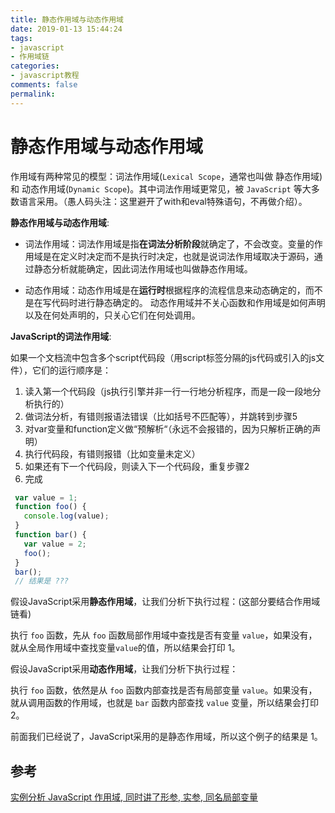 ```yaml
---
title: 静态作用域与动态作用域
date: 2019-01-13 15:44:24
tags:
- javascript
- 作用域链
categories:
- javascript教程
comments: false
permalink:
---
```


# 静态作用域与动态作用域

作用域有两种常见的模型：词法作用域(`Lexical Scope`，通常也叫做 静态作用域) 和 动态作用域(`Dynamic Scope`)。其中词法作用域更常见，被 `JavaScript` 等大多数语言采用。（愚人码头注：这里避开了with和eval特殊语句，不再做介绍）。

**静态作用域与动态作用域**:

- 词法作用域：词法作用域是指**在词法分析阶段**就确定了，不会改变。变量的作用域是在定义时决定而不是执行时决定，也就是说词法作用域取决于源码，通过静态分析就能确定，因此词法作用域也叫做静态作用域。

- 动态作用域：动态作用域是在**运行时**根据程序的流程信息来动态确定的，而不是在写代码时进行静态确定的。 动态作用域并不关心函数和作用域是如何声明以及在何处声明的，只关心它们在何处调用。

**JavaScript的词法作用域**:

如果一个文档流中包含多个script代码段（用script标签分隔的js代码或引入的js文件），它们的运行顺序是：

1. 读入第一个代码段（js执行引擎并非一行一行地分析程序，而是一段一段地分析执行的）
2. 做词法分析，有错则报语法错误（比如括号不匹配等），并跳转到步骤5
3. 对var变量和function定义做“预解析“（永远不会报错的，因为只解析正确的声明）
4. 执行代码段，有错则报错（比如变量未定义）
5. 如果还有下一个代码段，则读入下一个代码段，重复步骤2
6. 完成

```JavaScript
 var value = 1;
 function foo() {
   console.log(value);
 }
 function bar() {
   var value = 2;
   foo();
 }
 bar();
 // 结果是 ???
```

假设JavaScript采用**静态作用域**，让我们分析下执行过程：(这部分要结合作用域链看)

执行 `foo` 函数，先从 `foo` 函数局部作用域中查找是否有变量 `value`，如果没有，就从全局作用域中查找变量`value`的值，所以结果会打印 1。

假设JavaScript采用**动态作用域**，让我们分析下执行过程：

执行 `foo` 函数，依然是从 `foo` 函数内部查找是否有局部变量 `value`。如果没有，就从调用函数的作用域，也就是 `bar` 函数内部查找 `value` 变量，所以结果会打印 2。

前面我们已经说了，JavaScript采用的是静态作用域，所以这个例子的结果是 1。

## 参考

[实例分析 JavaScript 作用域, 同时讲了形参, 实参, 同名局部变量](https://www.html.cn/archives/7300)